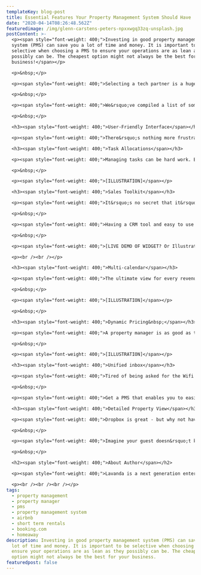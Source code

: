 ```yaml
---
templateKey: blog-post
title: Essential Features Your Property Management System Should Have
date: "2020-04-14T08:26:48.562Z"
featuredimage: /img/glenn-carstens-peters-npxxwgq33zq-unsplash.jpg
postContent: >-
  <p><span style="font-weight: 400;">Investing in good property management
  system (PMS) can save you a lot of time and money. It is important to be
  selective when choosing a PMS to ensure your operations are as lean as they
  possibly can be. The cheapest option might not always be the best for your
  business!</span></p>

  <p>&nbsp;</p>

  <p><span style="font-weight: 400;">Selecting a tech partner is a huge commitment and time should be spent when deciding which partner is truly best for your business over the long term - it is by no means something that should be rushed into. Lean operations are a key driver for growth as a property manager - and maximising your margins should be a top priority.</span></p>

  <p>&nbsp;</p>

  <p><span style="font-weight: 400;">We&rsquo;ve compiled a list of some of the essential features a PMS should feature.&nbsp;</span></p>

  <p>&nbsp;</p>

  <h3><span style="font-weight: 400;">User-Friendly Interface</span></h3>

  <p><span style="font-weight: 400;">There&rsquo;s nothing more frustrating than a clunky user interface. It takes longer to train your staff and causes all around aggravation. It is highly beneficial to have user-friendly software that keeps your whole team engaged. Happy staff, happy guests!</span></p>

  <h3><span style="font-weight: 400;">Task Allocations</span></h3>

  <p><span style="font-weight: 400;">Managing tasks can be hard work. Ensuring cleaners are at the right property at the right time and maintenance tasks are followed up as soon as possible - is essential to minimise disruption.&nbsp;</span></p>

  <p>&nbsp;</p>

  <p><span style="font-weight: 400;">[ILLUSTRATION]</span></p>

  <h3><span style="font-weight: 400;">Sales Toolkit</span></h3>

  <p><span style="font-weight: 400;">It&rsquo;s no secret that it&rsquo;s not easy finding new properties to manage. Being proactive is key to the growth of your property management business. It&rsquo;s imperative to ensure you have a sales toolkit to have leads flowing in continuously at the top of the sales funnel.&nbsp;</span></p>

  <p>&nbsp;</p>

  <p><span style="font-weight: 400;">Having a CRM tool and easy to use website - along with a valuation tool for property owners can be invaluable for finding and then following up leads. Use a PMS that actively helps with growth, or sign up to an additional CRM package to keep track of your leads.&nbsp;</span></p>

  <p>&nbsp;</p>

  <p><span style="font-weight: 400;">[LIVE DEMO OF WIDGET? Or Illustration]</span></p>

  <p><br /><br /></p>

  <h3><span style="font-weight: 400;">Multi-calendar</span></h3>

  <p><span style="font-weight: 400;">The ultimate view for every revenue manager! And quite rightly, one of the most important tools for your property management business. See exactly when properties are booked or available all on one screen. Adjust prices to fill voids and ensure occupancy is maximised.&nbsp;</span></p>

  <p>&nbsp;</p>

  <p><span style="font-weight: 400;">[ILLUSTRATION]</span></p>

  <p>&nbsp;</p>

  <h3><span style="font-weight: 400;">Dynamic Pricing&nbsp;</span></h3>

  <p><span style="font-weight: 400;">A property manager is as good as their pricing! Maximise your revenues with a dynamic pricing tool. It&rsquo;ll enable you to ensure occupancy rates are as high as they can be and nightly rates are as high as possible - whilst minimising the time spent changing nightly rates manually.&nbsp;</span></p>

  <p>&nbsp;</p>

  <p><span style="font-weight: 400;">[ILLUSTRATION]</span></p>

  <h3><span style="font-weight: 400;">Unified inbox</span></h3>

  <p><span style="font-weight: 400;">Tired of being asked for the Wifi password? Don&rsquo;t waste your time logging in and out of various accounts - it&rsquo;s time consuming and just frustrating.&nbsp;</span></p>

  <p>&nbsp;</p>

  <p><span style="font-weight: 400;">Get a PMS that enables you to easily manage </span><strong>all of your messages</strong><span style="font-weight: 400;"> across all platforms - </span><strong>from one inbox</strong><span style="font-weight: 400;">. Predefined responses can also be a great way to answer the common questions, with a click of a button. No more missed messages, the job is simply easier.</span></p>

  <h3><span style="font-weight: 400;">Detailed Property View</span></h3>

  <p><span style="font-weight: 400;">Dropbox is great - but why not have a PMS which allows you to onboard with detailed internal photos then reference back within the database in seconds to instantly find a picture of anything in the property.&nbsp;</span></p>

  <p>&nbsp;</p>

  <p><span style="font-weight: 400;">Imagine your guest doesn&rsquo;t know how to turn the heating on - quite often than not the solution is not complicated. With a great PMS, you can now solve it over the phone within moments. That&rsquo;s right, no need for an expensive out-of-hours call out to the property at 10pm. Quick access to this data is a great way to save you time, money and stress.</span></p>

  <p>&nbsp;</p>

  <h2><span style="font-weight: 400;">About Author</span></h2>

  <p><span style="font-weight: 400;">Lavanda is a next generation enterprise short-term rental property management system (PMS). Discover a comprehensive SaaS toolkit designed to unlock scale and profitability, whilst accelerating your growth through industry partnerships.</span></p>

  <p><br /><br /><br /></p>
tags:
  - property management
  - property manager
  - pms
  - property management system
  - airbnb
  - short term rentals
  - booking.com
  - homeaway
description: Investing in good property management system (PMS) can save you a
  lot of time and money. It is important to be selective when choosing a PMS to
  ensure your operations are as lean as they possibly can be. The cheapest
  option might not always be the best for your business.
featuredpost: false
---
```

